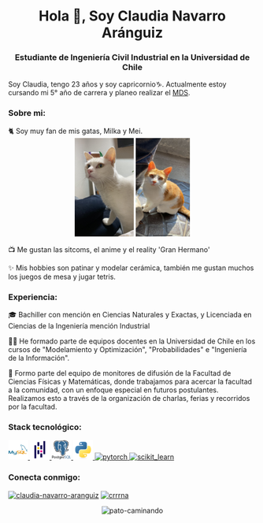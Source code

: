 <h1 align="center">Hola 👋,  Soy Claudia Navarro Aránguiz</h1>
<h3 align="center">Estudiante de Ingeniería Civil Industrial en la Universidad de Chile</h3>

Soy Claudia, tengo 23 años y soy capricornio♑. Actualmente estoy cursando mi 5° año de carrera y planeo realizar el [MDS](https://mds.uchile.cl/).


<h3 align="left">Sobre mi:</h3>
<p align="left">
</p> 🐈 Soy muy fan de mis gatas, Milka y Mei.
<div align="center">
  <img src="Milka.jpg" width="120" height="200" alt="Milka">
  <img src="Mei.jpeg" width="110" height="200" alt="Mei">
</div>
</p> 📺 Me gustan las sitcoms, el anime y el reality 'Gran Hermano'
</p> ✨ Mis hobbies son  patinar y modelar cerámica, también me gustan muchos los juegos de mesa y jugar tetris.


<h3 align="left">Experiencia:</h3>
<p align="left">
</p> 🎓 Bachiller con mención en Ciencias Naturales y Exactas, y Licenciada en Ciencias de la Ingeniería mención Industrial
</p> 👩‍🏫 He formado parte de equipos docentes  en la Universidad de Chile en los cursos de "Modelamiento y Optimización", "Probabilidades" e "Ingeniería de la Información".
</p> 📢 Formo parte del equipo de monitores de difusión de la Facultad de Ciencias Físicas y Matemáticas, donde trabajamos para acercar la facultad a la comunidad, con un enfoque especial en futuros postulantes. Realizamos esto a través de la organización de charlas, ferias y recorridos por la facultad.

<h3 align="left">Stack tecnológico:</h3>
<p align="left"> <a href="https://www.mysql.com/" target="_blank" rel="noreferrer"> <img src="https://raw.githubusercontent.com/devicons/devicon/master/icons/mysql/mysql-original-wordmark.svg" alt="mysql" width="40" height="40"/> </a> <a href="https://pandas.pydata.org/" target="_blank" rel="noreferrer"> <img src="https://raw.githubusercontent.com/devicons/devicon/2ae2a900d2f041da66e950e4d48052658d850630/icons/pandas/pandas-original.svg" alt="pandas" width="40" height="40"/> </a> <a href="https://www.postgresql.org" target="_blank" rel="noreferrer"> <img src="https://raw.githubusercontent.com/devicons/devicon/master/icons/postgresql/postgresql-original-wordmark.svg" alt="postgresql" width="40" height="40"/> </a> <a href="https://www.python.org" target="_blank" rel="noreferrer"> <img src="https://raw.githubusercontent.com/devicons/devicon/master/icons/python/python-original.svg" alt="python" width="40" height="40"/> </a> <a href="https://pytorch.org/" target="_blank" rel="noreferrer"> <img src="https://www.vectorlogo.zone/logos/pytorch/pytorch-icon.svg" alt="pytorch" width="40" height="40"/> </a> <a href="https://scikit-learn.org/" target="_blank" rel="noreferrer"> <img src="https://upload.wikimedia.org/wikipedia/commons/0/05/Scikit_learn_logo_small.svg" alt="scikit_learn" width="40" height="40"/> </a> </p>

<h3 align="left">Conecta conmigo:</h3>
<p align="left">
<a href="https://linkedin.com/in/claudia-navarro-aranguiz" target="blank"><img align="center" src="https://raw.githubusercontent.com/rahuldkjain/github-profile-readme-generator/master/src/images/icons/Social/linked-in-alt.svg" alt="claudia-navarro-aranguiz" height="30" width="40" /></a>
<a href="https://instagram.com/crrrna" target="blank"><img align="center" src="https://raw.githubusercontent.com/rahuldkjain/github-profile-readme-generator/master/src/images/icons/Social/instagram.svg" alt="crrrna" height="30" width="40" /></a>
</p>

<p align="center">
  <img src="https://github.com/ClaudiaRayen/ClaudiaRayen/assets/91766543/a7373a64-d33f-46ad-8d9a-3cb75d2c5bc6" width="300" height="300"alt="pato-caminando">
</p>
